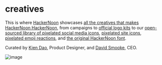 # creatives

This is where [HackerNoon](https://hackernoon.com) showcases [all the creatives that makes HackerNoon HackerNoon](https://brand.hackernoon.com/), from campaigns to [official logo kits](https://brand.hackernoon.com/visual-assets/hackernoon-logos) to our [open-sourced library of pixelated social media icons](https://hackernoon.com/pixelated-social-media-icon-gifs-facebook-twitter-linkedin-github-youtube-and-instagram-5kn3ad3), [pixelated site icons](https://github.com/hackernoon/creatives/tree/Pixelated-Icons), [pixelated emoji reactions](https://github.com/hackernoon/creatives/tree/Pixelated-Emoji-Reactions), and [the original HackerNoon font](https://github.com/hackernoon/font). 

Curated by [Kien Dao](https://hackernoon.com/u/kien), Product Designer, and [David Smooke](https://hackernoon.com/u/David), CEO. 

![image](https://user-images.githubusercontent.com/49694303/161217300-18348245-a297-4039-8447-dab9ffc4bd33.png)

